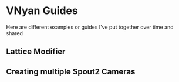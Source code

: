 # VNyan Guides
Here are different examples or guides I've put together over time and shared

## Lattice Modifier

## Creating multiple Spout2 Cameras